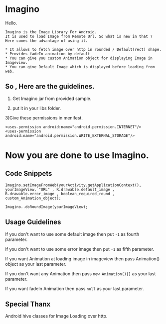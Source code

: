 Imagino
=======
Hello.

	Imagino is the Image Library For Android.
	It is used to load Image from Remote Url. So what is new in that ?
	Here comes the advantage of using it. 
	
	* It allows to fetch image over http in rounded / Default(rect) shape.
	* Provides fadeIn animation by default
	* You can give you custom Animation object for displaying Image in Imageview.
	* You can give Default Image which is displayed before loading from web.
	
## So , Here are the guidelines. ##
	
1) Get Imagino jar from provided sample.
	
2) put it in your libs folder.
	
3)Give these permissions in menifest.
	
    <uses-permission android:name="android.permission.INTERNET"/>
    <uses-permission android:name="android.permission.WRITE_EXTERNAL_STORAGE"/>
    
Now you are done to use Imagino.
===============================

## Code Snippets ##
````
Imagino.setImageFromWeb(yourActivity.getApplicationContext(), yourImageView, "URL" , R.drawable.default_image , R.drawable.error_image , boolean_required_round , custom_Animation_object);
````
````
Imagino..doRoundImage(yourImageView);
````

## Usage Guidelines ##
If you don't want to use some default image then put ````-1```` as fourth parameter.

If you don't want to use some error image then put ````-1```` as fifth parameter.

If you want Animation at loading image in imageview then pass Animation() object as your last parameter.

If you don't want any Animation then pass ````new Animation(){}```` as your last parameter.

If you want fadeIn Animation then pass ````null```` as your last parameter.

## Special Thanx ##
Android hive classes for Image Loading over http.
